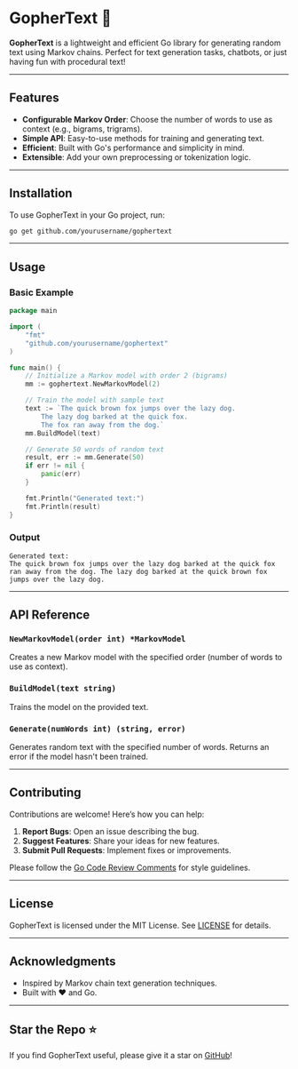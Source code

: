 

# GopherText 🐹

**GopherText** is a lightweight and efficient Go library for generating random text using Markov chains. Perfect for text generation tasks, chatbots, or just having fun with procedural text!

---

## Features

- **Configurable Markov Order**: Choose the number of words to use as context (e.g., bigrams, trigrams).
- **Simple API**: Easy-to-use methods for training and generating text.
- **Efficient**: Built with Go's performance and simplicity in mind.
- **Extensible**: Add your own preprocessing or tokenization logic.

---

## Installation

To use GopherText in your Go project, run:

```bash
go get github.com/yourusername/gophertext
```

---

## Usage

### Basic Example

```go
package main

import (
	"fmt"
	"github.com/yourusername/gophertext"
)

func main() {
	// Initialize a Markov model with order 2 (bigrams)
	mm := gophertext.NewMarkovModel(2)

	// Train the model with sample text
	text := `The quick brown fox jumps over the lazy dog. 
		The lazy dog barked at the quick fox. 
		The fox ran away from the dog.`
	mm.BuildModel(text)

	// Generate 50 words of random text
	result, err := mm.Generate(50)
	if err != nil {
		panic(err)
	}

	fmt.Println("Generated text:")
	fmt.Println(result)
}
```

### Output

```
Generated text:
The quick brown fox jumps over the lazy dog barked at the quick fox ran away from the dog. The lazy dog barked at the quick brown fox jumps over the lazy dog.
```

---

## API Reference

### `NewMarkovModel(order int) *MarkovModel`

Creates a new Markov model with the specified order (number of words to use as context).

### `BuildModel(text string)`

Trains the model on the provided text.

### `Generate(numWords int) (string, error)`

Generates random text with the specified number of words. Returns an error if the model hasn't been trained.

---

## Contributing

Contributions are welcome! Here’s how you can help:

1. **Report Bugs**: Open an issue describing the bug.
2. **Suggest Features**: Share your ideas for new features.
3. **Submit Pull Requests**: Implement fixes or improvements.

Please follow the [Go Code Review Comments](https://github.com/golang/go/wiki/CodeReviewComments) for style guidelines.

---

## License

GopherText is licensed under the MIT License. See [LICENSE](LICENSE) for details.

---

## Acknowledgments

- Inspired by Markov chain text generation techniques.
- Built with ❤️ and Go.

---

## Star the Repo ⭐

If you find GopherText useful, please give it a star on [GitHub](https://github.com/yourusername/gophertext)!
